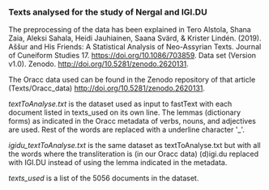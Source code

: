 ### Texts analysed for the study of Nergal and IGI.DU

The preprocessing of the data has been explained in Tero Alstola, Shana Zaia, Aleksi Sahala, Heidi Jauhiainen, Saana Svärd, & Krister Lindén. (2019). Aššur and His Friends: A Statistical Analysis of Neo-Assyrian Texts. Journal of Cuneiform Studies 17. https://doi.org/10.1086/703859.  Data set (Version v1.0). Zenodo. http://doi.org/10.5281/zenodo.2620131.

The Oracc data used can be found in the Zenodo repository of that article (Texts/Oracc_data) http://doi.org/10.5281/zenodo.2620131.

*textToAnalyse.txt* is the dataset used as input to fastText with each document listed in texts_used on its own line. The lemmas (dictionary forms) as indicated in the Oracc metadata of verbs, nouns, and adjectives are used. Rest of the words are replaced with a underline character '_'.

*igidu_textToAnalyse.txt* is the same dataset as textToAnalyse.txt but with all the words where the transliteration is (in our Oracc data) (d)igi.du replaced with IGI.DU instead of using the lemma indicated in the metadata.

*texts_used* is a list of the 5056 documents in the dataset.
